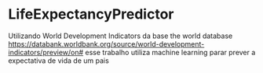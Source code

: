 # LifeExpectancyPredictor
Utilizando World Development Indicators da base the world database https://databank.worldbank.org/source/world-development-indicators/preview/on# esse trabalho utiliza machine learning parar prever a expectativa de vida de um pais
